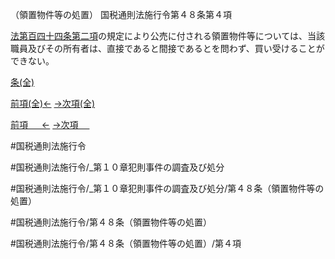 （領置物件等の処置）
国税通則法施行令第４８条第４項

[法第百四十四条第二項](国税通則法＿＿＿＿＿第１４４条第２項)の規定により公売に付される領置物件等については、当該職員及びその所有者は、直接であると間接であるとを問わず、買い受けることができない。

[条(全)](国税通則法施行＿令＿第４８条_.md)

[前項(全)←](国税通則法施行＿令＿第４８条第３項_.md)    [→次項(全)](国税通則法施行＿令＿第４８条第５項_.md)

[前項 　 ←](国税通則法施行＿令＿第４８条第３項.md)    [→次項 　 ](国税通則法施行＿令＿第４８条第５項.md)



#国税通則法施行令

#国税通則法施行令/_第１０章犯則事件の調査及び処分

#国税通則法施行令/_第１０章犯則事件の調査及び処分/第４８条（領置物件等の処置）

#国税通則法施行令/第４８条（領置物件等の処置）

#国税通則法施行令/第４８条（領置物件等の処置）/第４項

